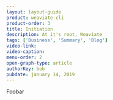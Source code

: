 ```yaml
---
layout: layout-guide
product: weaviate-cli
product-order: 3
title: Initiation
description: At it's root, Weaviate 
tags: ['Business', 'Summary', 'Blog']
video-link:
video-caption:
menu-order: 2
open-graph-type: article
authorKey: bob
pubdate: january 14, 2019
---
```


Foobar